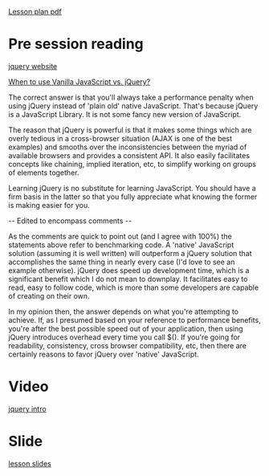 
[Lesson plan pdf](https://learningcentral.cf.ac.uk/bbcswebdav/pid-4470029-dt-content-rid-7970376_2/courses/1718-CM6112/SessionPlan.pdf)

# Pre session reading

[jquery website](https://jquery.com/)

[When to use Vanilla JavaScript vs. jQuery?](https://stackoverflow.com/questions/4651923/when-to-use-vanilla-javascript-vs-jquery)

The correct answer is that you'll always take a performance penalty when using jQuery instead of 'plain old' native JavaScript. That's because jQuery is a JavaScript Library. It is not some fancy new version of JavaScript.

The reason that jQuery is powerful is that it makes some things which are overly tedious in a cross-browser situation (AJAX is one of the best examples) and smooths over the inconsistencies between the myriad of available browsers and provides a consistent API. It also easily facilitates concepts like chaining, implied iteration, etc, to simplify working on groups of elements together.

Learning jQuery is no substitute for learning JavaScript. You should have a firm basis in the latter so that you fully appreciate what knowing the former is making easier for you.

-- Edited to encompass comments --

As the comments are quick to point out (and I agree with 100%) the statements above refer to benchmarking code. A 'native' JavaScript solution (assuming it is well written) will outperform a jQuery solution that accomplishes the same thing in nearly every case (I'd love to see an example otherwise). jQuery does speed up development time, which is a significant benefit which I do not mean to downplay. It facilitates easy to read, easy to follow code, which is more than some developers are capable of creating on their own.

In my opinion then, the answer depends on what you're attempting to achieve. If, as I presumed based on your reference to performance benefits, you're after the best possible speed out of your application, then using jQuery introduces overhead every time you call $(). If you're going for readability, consistency, cross browser compatibility, etc, then there are certainly reasons to favor jQuery over 'native' JavaScript.

# Video

[jquery intro](https://learningcentral.cf.ac.uk/webapps/blackboard/execute/displayIndividualContent?mode=view&content_id=_4472348_1&course_id=_381767_1)

# Slide

[lesson slides](https://learningcentral.cf.ac.uk/bbcswebdav/pid-4472343-dt-content-rid-7997280_2/courses/1718-CM6112/jQuery.pdf)
